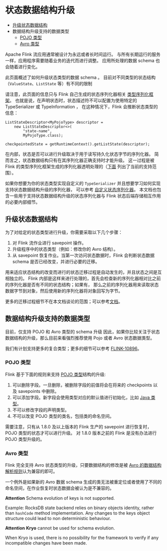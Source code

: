 # 状态数据结构升级

- [升级状态数据结构](https://ci.apache.org/projects/flink/flink-docs-release-1.12/zh/dev/stream/state/schema_evolution.html#升级状态数据结构)
- 数据结构升级支持的数据类型
  - [POJO 类型](https://ci.apache.org/projects/flink/flink-docs-release-1.12/zh/dev/stream/state/schema_evolution.html#pojo-类型)
  - [Avro 类型](https://ci.apache.org/projects/flink/flink-docs-release-1.12/zh/dev/stream/state/schema_evolution.html#avro-类型)

Apache Flink 流应用通常被设计为永远或者长时间运行。 与所有长期运行的服务一样，应用程序需要随着业务的迭代而进行调整。 应用所处理的数据 schema 也会随着进行变化。

此页面概述了如何升级状态类型的数据 schema 。 目前对不同类型的状态结构（`ValueState`、`ListState` 等）有不同的限制

请注意，此页面的信息只与 Flink 自己生成的状态序列化器相关 [类型序列化框架](https://ci.apache.org/projects/flink/flink-docs-release-1.12/zh/dev/types_serialization.html)。 也就是说，在声明状态时，状态描述符不可以配置为使用特定的 TypeSerializer 或 TypeInformation ， 在这种情况下，Flink 会推断状态类型的信息：

```
ListStateDescriptor<MyPojoType> descriptor =
    new ListStateDescriptor<>(
        "state-name",
        MyPojoType.class);

checkpointedState = getRuntimeContext().getListState(descriptor);
```

在内部，状态是否可以进行升级取决于用于读写持久化状态字节的序列化器。 简而言之，状态数据结构只有在其序列化器正确支持时才能升级。 这一过程是被 Flink 的类型序列化框架生成的序列化器透明处理的（[下面](https://ci.apache.org/projects/flink/flink-docs-release-1.12/zh/dev/stream/state/schema_evolution.html#数据结构升级支持的数据类型) 列出了当前的支持范围）。

如果你想要为你的状态类型实现自定义的 `TypeSerializer` 并且想要学习如何实现支持状态数据结构升级的序列化器， 可以参考 [自定义状态序列化器](https://ci.apache.org/projects/flink/flink-docs-release-1.12/zh/dev/stream/state/custom_serialization.html)。 本文档也包含一些用于支持状态数据结构升级的状态序列化器与 Flink 状态后端存储相互作用的必要内部细节。

## 升级状态数据结构

为了对给定的状态类型进行升级，你需要采取以下几个步骤：

1. 对 Flink 流作业进行 savepoint 操作。
2. 升级程序中的状态类型（例如：修改你的 Avro 结构）。
3. 从 savepoint 恢复作业。当第一次访问状态数据时，Flink 会判断状态数据 schema 是否已经改变，并进行必要的迁移。

用来适应状态结构的改变而进行的状态迁移过程是自动发生的，并且状态之间是互相独立的。 Flink 内部是这样来进行处理的，首先会检查新的序列化器相对比之前的序列化器是否有不同的状态结构；如果有， 那么之前的序列化器用来读取状态数据字节到对象，然后使用新的序列化器将对象回写为字节。

更多的迁移过程细节不在本文档谈论的范围；可以参考[文档](https://ci.apache.org/projects/flink/flink-docs-release-1.12/zh/dev/stream/state/custom_serialization.html)。

## 数据结构升级支持的数据类型

目前，仅支持 POJO 和 Avro 类型的 schema 升级 因此，如果你比较关注于状态数据结构的升级，那么目前来看强烈推荐使用 Pojo 或者 Avro 状态数据类型。

我们有计划支持更多的复合类型；更多的细节可以参考 [FLINK-10896](https://issues.apache.org/jira/browse/FLINK-10896)。

### POJO 类型

Flink 基于下面的规则来支持 [POJO 类型](https://ci.apache.org/projects/flink/flink-docs-release-1.12/zh/dev/types_serialization.html#pojo-类型的规则)结构的升级:

1. 可以删除字段。一旦删除，被删除字段的前值将会在将来的 checkpoints 以及 savepoints 中删除。
2. 可以添加字段。新字段会使用类型对应的默认值进行初始化，比如 [Java 类型](https://docs.oracle.com/javase/tutorial/java/nutsandbolts/datatypes.html)。
3. 不可以修改字段的声明类型。
4. 不可以改变 POJO 类型的类名，包括类的命名空间。

需要注意，只有从 1.8.0 及以上版本的 Flink 生产的 savepoint 进行恢复时，POJO 类型的状态才可以进行升级。 对 1.8.0 版本之前的 Flink 是没有办法进行 POJO 类型升级的。

### Avro 类型

Flink 完全支持 Avro 状态类型的升级，只要数据结构的修改是被 [Avro 的数据结构解析规则](http://avro.apache.org/docs/current/spec.html#Schema+Resolution)认为兼容的即可。

一个例外是如果新的 Avro 数据 schema 生成的类无法被重定位或者使用了不同的命名空间，在作业恢复时状态数据会被认为是不兼容的。

**Attention** Schema evolution of keys is not supported.

Example: RocksDB state backend relies on binary objects identity, rather than `hashCode` method implementation. Any changes to the keys object structure could lead to non deterministic behaviour.

**Attention** **Kryo** cannot be used for schema evolution.

When Kryo is used, there is no possibility for the framework to verify if any incompatible changes have been made.